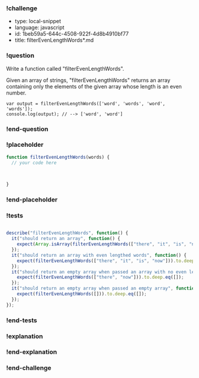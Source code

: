 ### !challenge

* type: local-snippet
* language: javascript
* id: 1beb59a5-644c-4508-922f-4d8b4910bf77
* title: filterEvenLengthWords*.md

### !question

Write a function called "filterEvenLengthWords".

Given an array of strings, "filterEvenLengthWords" returns an array containing only the elements of the given array whose length is an even number.

```
var output = filterEvenLengthWords(['word', 'words', 'word', 'words']);
console.log(output); // --> ['word', 'word']
```

### !end-question

### !placeholder

```js
function filterEvenLengthWords(words) {
  // your code here
   

   
}
```

### !end-placeholder

### !tests

```js

describe("filterEvenLengthWords", function() {
  it("should return an array", function() {
    expect(Array.isArray(filterEvenLengthWords(["there", "it", "is", "now"]))).to.deep.eq(true);
  });
  it("should return an array with even lengthed words", function() {
    expect(filterEvenLengthWords(["there", "it", "is", "now"])).to.deep.eq(["it", "is"]);
  });
  it("should return an empty array when passed an array with no even lengthed words", function() {
    expect(filterEvenLengthWords(["there", "now"])).to.deep.eq([]);
  });
  it("should return an empty array when passed an empty array", function() {
    expect(filterEvenLengthWords([])).to.deep.eq([]);
  });
});

```

### !end-tests

### !explanation

### !end-explanation

### !end-challenge
